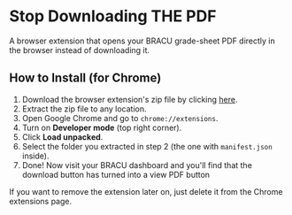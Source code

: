 # Stop Downloading THE PDF

A browser extension that opens your BRACU grade-sheet PDF directly in the browser instead of downloading it.

## How to Install (for Chrome)

1. Download the browser extension's zip file by clicking [here](https://github.com/imtixz/stop-downloading-the-pdf/archive/refs/heads/main.zip).
2. Extract the zip file to any location.
3. Open Google Chrome and go to `chrome://extensions`.
4. Turn on **Developer mode** (top right corner).
5. Click **Load unpacked**.
6. Select the folder you extracted in step 2 (the one with `manifest.json` inside).
7. Done! Now visit your BRACU dashboard and you'll find that the download button has turned into a view PDF button

If you want to remove the extension later on, just delete it from the Chrome extensions page.